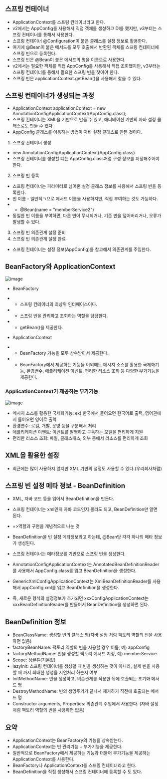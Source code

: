 ## 스프링 컨테이너
* ApplicationContext를 스프링 컨테이너라고 한다.
* v2에서는 AppConfig를 사용해서 직접 객체를 생성하고 DI를 했지만, v3부터는 스프링 컨테이너를 통해서 사용한다.
* 스프링 컨테이너 @Configuration이 붙은 클래스를 설정 정보로 활용한다.
* 여기에 @Bean이 붙은 메서드를 모두 호출해서 반환된 객체를 스프링 컨테이너에 스프링 빈으로 등록한다.
* 스프링 빈은 @Bean이 붙은 메서드의 명을 이름으로 사용한다.
* v2에서는 필요한 객체를 직접 AppConfig를 사용해서 직접 조회했지만, v3부터는 스프링 컨테이너를 통해서 필요한 스프링 빈을 찾아야 한다.
* 스프링 빈은 applicationContext.getBean()을 사용해서 찾을 수 있다.

## 스프링 컨테이너가 생성되는 과정
* ApplicationContext applicationContext = new AnnotationConfigApplicationContext(AppConfig.class);
* 스프링 컨테이너는 XML을 기반으로 만들 수 있고, 애너테이션 기반의 자바 설정 클래스로도 만들 수 있다.
* AppConfig 클래스를 이용하는 방법이 자바 설정 클래스로 만든 것이다.

1. 스프링 컨테이너 생성
* new AnnotationConfigApplicationContext(AppConfig.class)
* 스프링 컨테이너를 생성할 떄는 AppConfig.class처럼 구성 정보를 지정해주어야 한다.

2. 스프링 빈 등록
* 스프링 컨테이너는 파라미터로 넘어온 설정 클래스 정보를 사용해서 스프링 빈을 등록한다.
* 빈 이름 - 일반적ㄱ으로 메서드 이름을 사용하지만, 직접 부여하는 것도 가능하다.
* * @Bean(name = "memberService2")
* 동일한 빈 이름을 부여하면, 다른 빈이 무시되거나, 기존 빈을 덮어버리거나, 오류가 발생할 수 있다.

3. 스프링 빈 의존관계 설정 준비
4. 스프링 빈 의존관계 설정 완료
* 스프링 컨테이너는 설정 정보(AppConfig)를 참고해서 의존관계를 주입한다.

## BeanFactory와 ApplicationContext
![image](https://github.com/leee1124/MySpring/assets/80409890/70cafc59-854e-4839-869d-7688f22049e6)

* BeanFactory
* * 스프링 컨테이너의 최상위 인터페이스이다.
* * 스프링 빈을 관리하고 조회하는 역할을 담당한다.
* * getBean()을 제공한다.

* ApplicationContext
* * BeanFactory 기능을 모두 상속받아서 제공한다.
* * BeanFactory에서 제공하는 기능들 이외에도 메시지 소스를 활용한 국제화기능, 환경변수, 애플리케이션 이벤트, 편리한 리소스 조회 등 다양한 부가기능을 제공한다.

### ApplicationContext가 제공하는 부가기능
![image](https://github.com/leee1124/MySpring/assets/80409890/4abaa516-6f86-4b43-ac90-d229484f744e)
* 메시지 소스를 활용한 국제화기능: ex) 한국에서 들어오면 한국어로 출력, 영어권에서 들어오면 영어로 출력
* 환경변수: 로컬, 개발, 운영 등을 구분해서 처리
* 애플리케이션 이벤트: 이벤트를 발행하고 구독하는 모델을 편리하게 지원
* 편리한 리소스 조회: 파일, 클래스패스, 외부 등에서 리소스를 편리하게 조회

## XML을 활용한 설정
* 최근에는 많이 사용하지 않지만 XML 기반의 설정도 사용할 수 있다.(우리회사처럼)

## 스프링 빈 설정 메타 정보 - BeanDefinition
* XML, 자바 코드 등을 읽어서 BeanDefinition을 만든다.
* 스프링 컨테이너는 xml인지 자바 코드인지 몰라도 되고, BeanDefinition만 알면 된다.
* =>역할과 구현을 개념적으로 나눈 것
* BeanDefinition을 빈 설정 메타정보라고 하는데, <bean> @Bean당 각각 하나의 메타 정보가 생성된다.
* 스프링 컨테이너는 메타정보를 기반으로 스프링 빈을 생성한다.

* AnnotationConfigApplicationContext는 AnnotatedBeanDefinitionReader를 사용해서 AppConfig.class를 읽고 BeanDefinition을 생성한다.
* GenericXmlConfigApplicationContext는 XmlBeanDefinitionReader를 사용해서 appConfig.xml를 읽고 BeanDefinition을 생성한다.
* 즉, 새로운 형식의 설정정보가 추가되면 xxxConfigApplicationContext는 xxxBeanDefinitionReader를 만들어서 BeanDefinition을 생성하면 된다.

## BeanDefinition 정보
* BeanClassName: 생성할 빈의 클래스 명(자바 설정 처럼 팩토리 역할의 빈을 사용하면 없음)
* factoryBeanName: 팩토리 역할의 빈을 사용할 경우 이름, 예) appConfig
* factoryMethodName: 빈을 생성할 팩토리 메서드 지정, 예) memberService
* Scope: 싱글톤(기본값)
* lazyInit: 스프링 컨테이너를 생성할 때 빈을 생성하는 것이 아니라, 실제 빈을 사용할 때 까지 최대한 생성을 지연처리 하는지 여부
* InitMethodName: 빈을 생성하고, 의존관계를 적용한 뒤에 호출되는 초기화 메서드 명
* DestroyMethodName: 빈의 생명주기가 끝나서 제거하기 직전에 호출되는 메서드 명
* Constructor arguments, Properties: 의존관계 주입에서 사용한다. (자바 설정 처럼 팩토리 역할의 빈을 사용하면 없음)

## 요약
* ApplicationContext는 BeanFactory의 기능을 상속받는다.
* ApplicationContext는 빈 관리기능 + 부가기능을 제공한다.
* 일반적으로 BeanFactory에서 제공하는 기능과 더불어 부가기능을 제공하는 ApplicationContext를 사용한다.
* BeanFactory나 ApplicationContext를 스프링 컨테이너라고 한다.
* BeanDefinition을 직접 생성해서 스프링 컨테이너에 등록할 수 도 있다. 